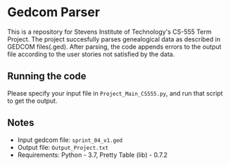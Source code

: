 # Gedcom Parser

This is a repository for Stevens Institute of Technology's CS-555 Term Project. The project succesfully parses genealogical data as described in GEDCOM files(.ged). After parsing, the code appends errors to the output file according to the user stories not satisfied by the data.

## Running the code
Please specify your input file in `Project_Main_CS555.py`, and run that script to get the output.

## Notes
* Input gedcom file: `sprint_04_v1.ged`
* Output file: `Output_Project.txt`
* Requirements:
    Python - 3.7,
    Pretty Table (lib) - 0.7.2
